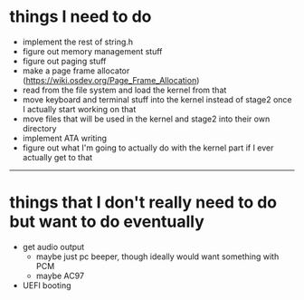 # things I need to do
 - implement the rest of string.h
 - figure out memory management stuff
 - figure out paging stuff
 - make a page frame allocator (<https://wiki.osdev.org/Page_Frame_Allocation>)
 - read from the file system and load the kernel from that
 - move keyboard and terminal stuff into the kernel instead of stage2 once I actually start working on that
 - move files that will be used in the kernel and stage2 into their own directory
 - implement ATA writing
 - figure out what I'm going to actually do with the kernel part if I ever actually get to that

<hr>

# things that I don't really need to do but want to do eventually
 - get audio output
	- maybe just pc beeper, though ideally would want something with PCM
	- maybe AC97
 - UEFI booting
